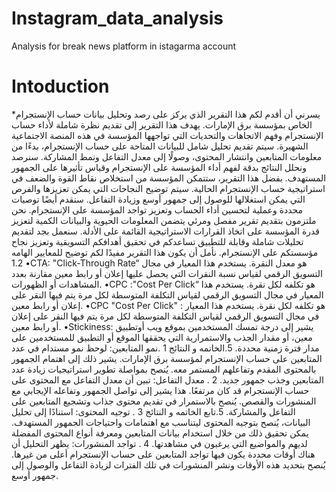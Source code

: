 # Instagram_data_analysis
Analysis for break news platform in istagarma account
# Intoduction
*يسرني أن أقدم لكم هذا التقرير الذي يركز على رصد وتحليل بيانات حساب الإنستجرام الخاص
بمؤسسة برق الإمارات. يهدف هذا التقرير إلى تقديم نظرة شاملة لأداء حساب الإنستجرام وفهم
الاتجاهات والتحديات التي تواجهها المؤسسة في هذه المنصة الاجتماعية الشهيرة.
سيتم تقديم تحليل شامل للبيانات المتاحة على حساب الإنستجرام، بدءًا من معلومات المتابعين وانتشار
المحتوى، وصولًا إلى معدل التفاعل ونمط المشاركة. سنرصد ونحلل النتائج بدقة لفهم أداء المؤسسة
على الإنستجرام وقياس تأثيرها على الجمهور المستهدف.
بفضل هذا التقرير، ستتمكن المؤسسة من استخلاص نقاط القوة والضعف في استراتيجية حساب
الإنستجرام الحالية. سيتم توضيح النجاحات التي يمكن تعزيزها والفرص التي يمكن استغلالها
للوصول إلى جمهور أوسع وزيادة التفاعل. سنقدم أيضًا توصيات محددة وعملية لتحسين أداء الحساب
وتعزيز تواجد المؤسسة على الإنستجرام.
نحن ملتزمون بتقديم تقرير مفصل ومرئي يتضمن المعلومات الحيوية والبيانات الكمية لتعزيز قدرة
المؤسسة على اتخاذ القرارات الاستراتيجية القائمة على الأدلة. سنعمل بجد لتقديم تحليلات شاملة
وقابلة للتطبيق تساعدكم في تحقيق أهدافكم التسويقية وتعزيز نجاح مؤسستكم على الإنستجرام.
نأمل أن يكون هذا التقرير مفيدًا لكم
توضيح للمعايير الهامه 1.2
•CTA: "Click-Through Rate“
هو معدل النقرة. يستخدم هذا المعيار في مجال التسويق الرقمي لقياس نسبة النقرات التي
يحصل عليها إعلان أو رابط معين مقارنة بعدد المشاهدات أو الظهورات.
•CPC :"Cost Per Click“
هو تكلفه لكل نقرة. يستخدم هذا المعيار في مجال التسويق الرقمي لقياس التكلفة المتوسطة
لكل مرة يتم فيها النقر على إعلان أو رابط معين.
•CPC "Cost Per Click" :
هو تكلفه لكل نقرة. يستخدم هذا المعيار في مجال التسويق الرقمي لقياس التكلفة المتوسطة
لكل مرة يتم فيها النقر على إعلان أو رابط معين.
•Stickiness:
يشير إلى درجة تمسك المستخدمين بموقع ويب أوتطبيق معين، أو مقدار الجذب
والاستمرارية التي يحققها الموقع أو التطبيق للمستخدمين على مدار فترة زمنية محددة.
5.الخاتمه و النتائج
1 .نمو المتابعين: لوحظ نمو مستدام في عدد المتابعين على حساب الإنستجرام لمؤسسة برق الإمارات.
يشير ذلك إلى اهتمام الجمهور بالمحتوى المقدم وتفاعلهم المستمر معه. يُنصح بمواصلة تطوير
استراتيجيات زيادة عدد المتابعين وجذب جمهور جديد.
2 . معدل التفاعل: تبين أن معدل التفاعل مع المحتوى على حساب الإنستجرام قد كان مرتفعًا. هذا
يشير إلى تواصل الجمهور وتفاعله الإيجابي مع المنشورات والقصص. يُنصح بالاستمرار في تقديم
محتوى جذاب وتشجيع المتابعين على التفاعل والمشاركة.
5.تابع الخاتمه و النتائج
3 . توجيه المحتوى: استنادًا إلى تحليل البيانات، يُنصح بتوجيه المحتوى ليتناسب مع اهتمامات
واحتياجات الجمهور المستهدف. يمكن تحقيق ذلك من خلال استخدام بيانات المتابعين ومعرفة أنواع
المحتوى المفضلة لديهم والمواضيع التي يرغبون في مشاهدتها.
4 . تواجد المنشورات: يظهر التحليل أن هناك أوقات محددة يكون فيها تواجد المتابعين على حساب
الإنستجرام أعلى من غيرها. يُنصح بتحديد هذه الأوقات ونشر المنشورات في تلك الفترات لزيادة
التفاعل والوصول إلى جمهور أوسع.
